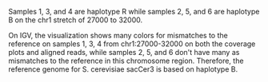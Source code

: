 Samples 1, 3, and 4 are haplotype R while samples 2, 5, and 6 are haplotype B on the chr1 stretch of 27000 to 32000.

On IGV, the visualization shows many colors for mismatches to the reference on samples 1, 3, 4 from chr1:27000-32000 on both the coverage plots and aligned reads, while samples 2, 5, and 6 don't have many as mismatches to the reference in this chromosome region. Therefore, the reference genome for S. cerevisiae sacCer3 is based on haplotype B.
